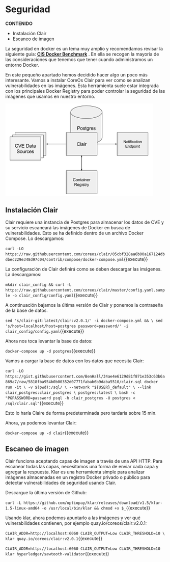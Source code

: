 
# Seguridad

**CONTENIDO**

- Instalación Clair
- Escaneo de imagen

La seguridad en docker es un tema muy amplio y recomendamos revisar la siguiente guía: **[CIS Docker Benchmark](https://www.cisecurity.org/benchmark/docker/)** . En ella se recogen la mayoría de las consideraciones que tenemos que tener cuando administramos un entorno Docker.

En este pequeño apartado hemos decidido hacer algo un poco más interesante. Vamos a instalar CoreOs Clair para ver como se analizan vulnerabilidades en las imágenes. Esta herramienta suele estar integrada con los principales Docker Registry para poder controlar la seguridad de las imágenes que usamos en nuestro entorno.

<img src="./assets/CoreOs_Clair.png" alt="Simple Clair Diagram" style="zoom: 80%;" />



## Instalación Clair

Clair requiere una instancia de Postgres para almacenar los datos de CVE y su servicio escaneará las imágenes de Docker en busca de vulnerabilidades. Esto se ha definido dentro de un archivo Docker Compose. Lo descargamos:

`curl -LO https://raw.githubusercontent.com/coreos/clair/05cbf328aa6b00a167124dbdbec229e348d97c04/contrib/compose/docker-compose.yml`{{execute}}

La configuración de Clair definirá como se deben descargar las imágenes. La descargamos:

`mkdir clair_config && curl -L https://raw.githubusercontent.com/coreos/clair/master/config.yaml.sample -o clair_config/config.yaml`{{execute}}

A continuación bajamos la última versión de Clair y ponemos la contraseña de la base de datos.

`sed 's/clair-git:latest/clair:v2.0.1/' -i docker-compose.yml && \
  sed 's/host=localhost/host=postgres password=password/' -i clair_config/config.yaml`{{execute}}

Ahora nos toca levantar la base de datos:

`docker-compose up -d postgres`{{execute}}

Vamos a cargar la base de datos con los datos que necesita Clair:

`curl -LO https://gist.githubusercontent.com/BenHall/34ae4e6129d81f871e353c63b6a869a7/raw/5818fba954b0b00352d07771fabab6b9daba5510/clair.sql
docker run -it \
    -v $(pwd):/sql/ \
    --network "${USER}_default" \
    --link clair_postgres:clair_postgres \
    postgres:latest \
        bash -c "PGPASSWORD=password psql -h clair_postgres -U postgres < /sql/clair.sql"`{{execute}}

Esto lo haría Claire de forma predeterminada pero tardaría sobre 15 min.

Ahora, ya podemos levantar Clair:

`docker-compose up -d clair`{{execute}}



## Escaneo de imagen

Clair funciona aceptando capas de imagen a través de una API HTTP. Para escanear todas las capas, necesitamos una forma de enviar cada capa y agregar la respuesta. Klar es una herramienta simple para analizar imágenes almacenadas en un registro Docker privado o público para detectar vulnerabilidades de seguridad usando Clair.

Descargue la última versión de Github:

`curl -L https://github.com/optiopay/klar/releases/download/v1.5/klar-1.5-linux-amd64 -o /usr/local/bin/klar && chmod +x $_`{{execute}}

Usando klar, ahora podemos apuntarlo a las imágenes y ver qué vulnerabilidades contienen, por ejemplo quay.io/coreos/clair:v2.0.1:

`CLAIR_ADDR=http://localhost:6060 CLAIR_OUTPUT=Low CLAIR_THRESHOLD=10 \
  klar quay.io/coreos/clair:v2.0.1`{{execute}}

`CLAIR_ADDR=http://localhost:6060 CLAIR_OUTPUT=Low CLAIR_THRESHOLD=10   klar hyperledger/sawtooth-validator`{{execute}}
